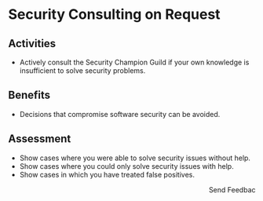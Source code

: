 # Security Consulting on Request

## Activities

- Actively consult the Security Champion Guild if your own knowledge is insufficient to solve security problems.

## Benefits

- Decisions that compromise software security can be avoided.

## Assessment

- Show cases where you were able to solve security issues without help.
- Show cases where you could only solve security issues with help.
- Show cases in which you have treated false positives.

<p align="right">Send Feedbac</p>
